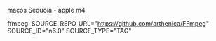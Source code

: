
macos Sequoia - apple m4

ffmpeg:
SOURCE_REPO_URL="https://github.com/arthenica/FFmpeg"
SOURCE_ID="n6.0"
SOURCE_TYPE="TAG"




